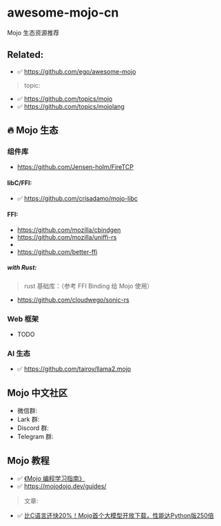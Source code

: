 # awesome-mojo-cn
Mojo 生态资源推荐

## Related:

- ✅ https://github.com/ego/awesome-mojo

> topic:

- ✅ https://github.com/topics/mojo
- ✅ https://github.com/topics/mojolang


## 🔥 Mojo 生态


### 组件库

- https://github.com/Jensen-holm/FireTCP

#### libC/FFI:

- ✅ https://github.com/crisadamo/mojo-libc


#### FFI:

- https://github.com/mozilla/cbindgen
- https://github.com/mozilla/uniffi-rs
- 
- https://github.com/better-ffi

##### with Rust:



> rust 基础库：（参考 FFI Binding 给 Mojo 使用）

- https://github.com/cloudwego/sonic-rs



### Web 框架

- TODO

### AI 生态

- ✅ https://github.com/tairov/llama2.mojo

## Mojo 中文社区

- 微信群:
- Lark 群:
- Discord 群:
- Telegram 群:


## Mojo 教程

- ✅ [《Mojo 编程学习指南》](https://trybetter.larksuite.com/wiki/APobw4BNxiU8JgkwtUpucFD0stc)
- ✅ https://mojodojo.dev/guides/


> 文章:

- ✅ [比C语言还快20%！Mojo首个大模型开放下载，性能达Python版250倍](https://mp.weixin.qq.com/s/_tfMPdaIo6LPDcTXqpy4xw)
